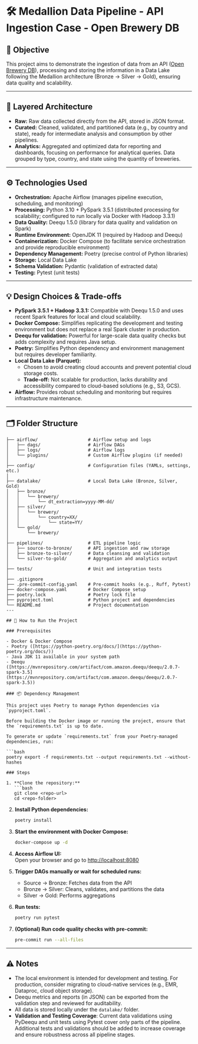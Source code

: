 # 🛠️ Medallion Data Pipeline - API Ingestion Case - Open Brewery DB

## 🎯 Objective  
This project aims to demonstrate the ingestion of data from an API ([Open Brewery DB](https://www.openbrewerydb.org/)), processing and storing the information in a Data Lake following the Medallion architecture (Bronze → Silver → Gold), ensuring data quality and scalability.

---

## 🧱 Layered Architecture  

- **Raw:** Raw data collected directly from the API, stored in JSON format.  
- **Curated:** Cleaned, validated, and partitioned data (e.g., by country and state), ready for intermediate analysis and consumption by other pipelines.  
- **Analytics:** Aggregated and optimized data for reporting and dashboards, focusing on performance for analytical queries. Data grouped by type, country, and state using the quantity of breweries.

---

## ⚙️ Technologies Used  

- **Orchestration:** Apache Airflow (manages pipeline execution, scheduling, and monitoring)  
- **Processing:** Python 3.10 + PySpark 3.5.1 (distributed processing for scalability; configured to run locally via Docker with Hadoop 3.3.1)  
- **Data Quality:** Deequ 1.5.0 (library for data quality and validation on Spark)  
- **Runtime Environment:** OpenJDK 11 (required by Hadoop and Deequ)  
- **Containerization:** Docker Compose (to facilitate service orchestration and provide reproducible environment)  
- **Dependency Management:** Poetry (precise control of Python libraries)  
- **Storage:** Local Data Lake
- **Schema Validation:** Pydantic (validation of extracted data)  
- **Testing:** Pytest (unit tests)  

---

## 💡 Design Choices & Trade-offs  

- **PySpark 3.5.1 + Hadoop 3.3.1:** Compatible with Deequ 1.5.0 and uses recent Spark features for local and cloud scalability.  
- **Docker Compose:** Simplifies replicating the development and testing environment but does not replace a real Spark cluster in production.
- **Deequ for validation:** Powerful for large-scale data quality checks but adds complexity and requires Java setup.  
- **Poetry:** Simplifies Python dependency and environment management but requires developer familiarity.  
- **Local Data Lake (Parquet):**  
  - Chosen to avoid creating cloud accounts and prevent potential cloud storage costs.  
  - **Trade-off:** Not scalable for production, lacks durability and accessibility compared to cloud-based solutions (e.g., S3, GCS).  
- **Airflow:** Provides robust scheduling and monitoring but requires infrastructure maintenance.

---

## 🗂️ Folder Structure  

```plaintext
├── airflow/                   # Airflow setup and logs
│   ├── dags/                  # Airflow DAGs
│   ├── logs/                  # Airflow logs
│   └── plugins/               # Custom Airflow plugins (if needed)
│
├── config/                    # Configuration files (YAMLs, settings, etc.)
│
├── datalake/                  # Local Data Lake (Bronze, Silver, Gold)
│   ├── bronze/
│   │   └── brewery/
│   │       └── dt_extraction=yyyy-MM-dd/
│   ├── silver/
│   │   └── brewery/
│   │       └── country=XX/
│   │           └── state=YY/
│   └── gold/
│       └── brewery/
│
├── pipelines/                 # ETL pipeline logic
│   ├── source-to-bronze/      # API ingestion and raw storage
│   ├── bronze-to-silver/      # Data cleansing and validation
│   └── silver-to-gold/        # Aggregation and analytics output
│
├── tests/                     # Unit and integration tests
│
├── .gitignore
├── .pre-commit-config.yaml    # Pre-commit hooks (e.g., Ruff, Pytest)
├── docker-compose.yaml        # Docker Compose setup
├── poetry.lock                # Poetry lock file
├── pyproject.toml             # Python project and dependencies
└── README.md                  # Project documentation
---

## 🚀 How to Run the Project  

### Prerequisites  

- Docker & Docker Compose  
- Poetry ([https://python-poetry.org/docs/](https://python-poetry.org/docs/))  
- Java JDK 11 available in your system path  
- Deequ ([https://mvnrepository.com/artifact/com.amazon.deequ/deequ/2.0.7-spark-3.5](https://mvnrepository.com/artifact/com.amazon.deequ/deequ/2.0.7-spark-3.5))

### 📦 Dependency Management

This project uses Poetry to manage Python dependencies via `pyproject.toml`.

Before building the Docker image or running the project, ensure that the `requirements.txt` is up to date.

To generate or update `requirements.txt` from your Poetry-managed dependencies, run:

```bash
poetry export -f requirements.txt --output requirements.txt --without-hashes

### Steps  

1. **Clone the repository:**  
   ```bash
   git clone <repo-url>
   cd <repo-folder>
   ```

2. **Install Python dependencies:**  
   ```bash
   poetry install
   ```

3. **Start the environment with Docker Compose:**  
   ```bash
   docker-compose up -d
   ```

4. **Access Airflow UI:**  
   Open your browser and go to [http://localhost:8080](http://localhost:8080)

5. **Trigger DAGs manually or wait for scheduled runs:**  
   - Source → Bronze: Fetches data from the API  
   - Bronze → Silver: Cleans, validates, and partitions the data  
   - Silver → Gold: Performs aggregations  

6. **Run tests:**  
   ```bash
   poetry run pytest
   ```

7. **(Optional) Run code quality checks with pre-commit:**  
   ```bash
   pre-commit run --all-files
   ```

---

## ⚠️ Notes  

- The local environment is intended for development and testing. For production, consider migrating to cloud-native services (e.g., EMR, Dataproc, cloud object storage).  
- Deequ metrics and reports (in JSON) can be exported from the validation step and reviewed for auditability.  
- All data is stored locally under the `datalake/` folder.
- **Validation and Testing Coverage**:
   Current data validations using PyDeequ and unit tests using Pytest cover only parts of the pipeline. Additional tests and validations should be added to increase coverage and ensure robustness across all pipeline stages.
